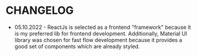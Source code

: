 # CHANGELOG
* 05.10.2022 - ReactJs is selected as a frontend "framework" because it is my preferred lib for frontend development. Additionally, Material UI library was chosen for fast flow development because it provides a good set of components which are already styled. 